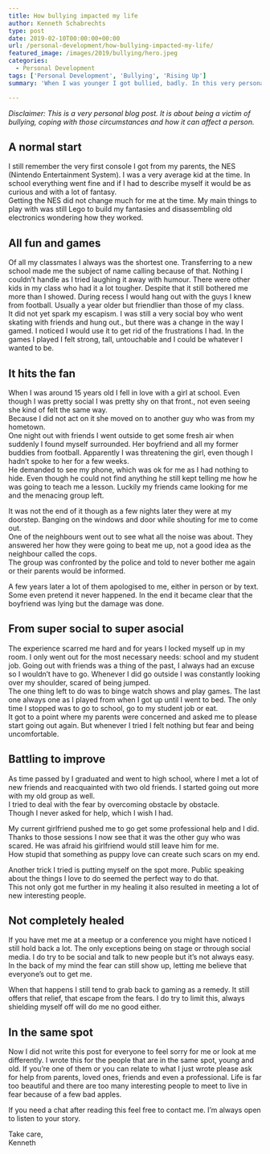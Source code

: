 ```yaml
---
title: How bullying impacted my life
author: Kenneth Schabrechts
type: post
date: 2019-02-10T00:00:00+00:00
url: /personal-development/how-bullying-impacted-my-life/
featured_image: /images/2019/bullying/hero.jpeg
categories:
  - Personal Development
tags: ['Personal Development', 'Bullying', 'Rising Up']
summary: 'When I was younger I got bullied, badly. In this very personal post I delve deeper into my past to show you how it changed me and how I try to deal with that.'

---
```

*Disclaimer: This is a very personal blog post. It is about being a victim of bullying, coping with those circumstances and how it can affect a person.*

## A normal start

I still remember the very first console I got from my parents, the NES (Nintendo Entertainment System). I was a very average kid at the time. In school everything went fine and if I had to describe myself it would be as curious and with a lot of fantasy.  
Getting the NES did not change much for me at the time. My main things to play with was still Lego to build my fantasies and disassembling old electronics wondering how they worked.

## All fun and games

Of all my classmates I always was the shortest one. Transferring to a new school made me the subject of name calling because of that. Nothing I couldn’t handle as I tried laughing it away with humour. There were other kids in my class who had it a lot tougher. Despite that it still bothered me more than I showed. During recess I would hang out with the guys I knew from football. Usually a year older but friendlier than those of my class.  
It did not yet spark my escapism. I was still a very social boy who went skating with friends and hung out., but there was a change in the way I gamed. I noticed I would use it to get rid of the frustrations I had. In the games I played I felt strong, tall, untouchable and I could be whatever I wanted to be.

## It hits the fan

When I was around 15 years old I fell in love with a girl at school. Even though I was pretty social I was pretty shy on that front., not even seeing she kind of felt the same way.  
Because I did not act on it she moved on to another guy who was from my hometown.  
One night out with friends I went outside to get some fresh air when suddenly I found myself surrounded. Her boyfriend and all my former buddies from football. Apparently I was threatening the girl, even though I hadn’t spoke to her for a few weeks.  
He demanded to see my phone, which was ok for me as I had nothing to hide. Even though he could not find anything he still kept telling me how he was going to teach me a lesson. Luckily my friends came looking for me and the menacing group left.

It was not the end of it though as a few nights later they were at my doorstep. Banging on the windows and door while shouting for me to come out.  
One of the neighbours went out to see what all the noise was about. They answered her how they were going to beat me up, not a good idea as the neighbour called the cops.  
The group was confronted by the police and told to never bother me again or their parents would be informed.

A few years later a lot of them apologised to me, either in person or by text. Some even pretend it never happened. In the end it became clear that the boyfriend was lying but the damage was done.

## From super social to super asocial

The experience scarred me hard and for years I locked myself up in my room. I only went out for the most necessary needs: school and my student job. Going out with friends was a thing of the past, I always had an excuse so I wouldn’t have to go. Whenever I did go outside I was constantly looking over my shoulder, scared of being jumped.  
The one thing left to do was to binge watch shows and play games. The last one always one as I played from when I got up until I went to bed. The only time I stopped was to go to school, go to my student job or eat.  
It got to a point where my parents were concerned and asked me to please start going out again. But whenever I tried I felt nothing but fear and being uncomfortable.

## Battling to improve

As time passed by I graduated and went to high school, where I met a lot of new friends and reacquainted with two old friends. I started going out more with my old group as well.  
I tried to deal with the fear by overcoming obstacle by obstacle.  
Though I never asked for help, which I wish I had.

My current girlfriend pushed me to go get some professional help and I did. Thanks to those sessions I now see that it was the other guy who was scared. He was afraid his girlfriend would still leave him for me.  
How stupid that something as puppy love can create such scars on my end.

Another trick I tried is putting myself on the spot more. Public speaking about the things I love to do seemed the perfect way to do that.  
This not only got me further in my healing it also resulted in meeting a lot of new interesting people.

## Not completely healed

If you have met me at a meetup or a conference you might have noticed I still hold back a lot. The only exceptions being on stage or through social media. I do try to be social and talk to new people but it’s not always easy. In the back of my mind the fear can still show up, letting me believe that everyone’s out to get me.

When that happens I still tend to grab back to gaming as a remedy. It still offers that relief, that escape from the fears. I do try to limit this, always shielding myself off will do me no good either.

## In the same spot

Now I did not write this post for everyone to feel sorry for me or look at me differently. I wrote this for the people that are in the same spot, young and old. If you’re one of them or you can relate to what I just wrote please ask for help from parents, loved ones, friends and even a professional. Life is far too beautiful and there are too many interesting people to meet to live in fear because of a few bad apples.

If you need a chat after reading this feel free to contact me. I’m always open to listen to your story.

Take care,  
Kenneth